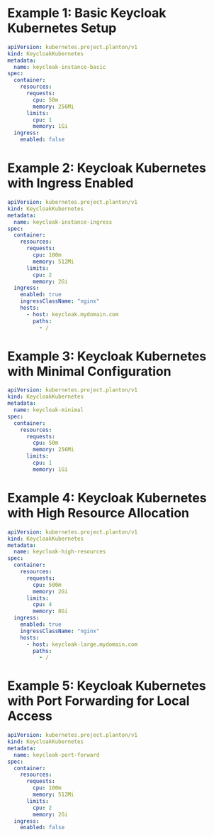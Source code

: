 # Example 1: Basic Keycloak Kubernetes Setup

```yaml
apiVersion: kubernetes.project.planton/v1
kind: KeycloakKubernetes
metadata:
  name: keycloak-instance-basic
spec:
  container:
    resources:
      requests:
        cpu: 50m
        memory: 256Mi
      limits:
        cpu: 1
        memory: 1Gi
  ingress:
    enabled: false
```

# Example 2: Keycloak Kubernetes with Ingress Enabled

```yaml
apiVersion: kubernetes.project.planton/v1
kind: KeycloakKubernetes
metadata:
  name: keycloak-instance-ingress
spec:
  container:
    resources:
      requests:
        cpu: 100m
        memory: 512Mi
      limits:
        cpu: 2
        memory: 2Gi
  ingress:
    enabled: true
    ingressClassName: "nginx"
    hosts:
      - host: keycloak.mydomain.com
        paths:
          - /
```

# Example 3: Keycloak Kubernetes with Minimal Configuration

```yaml
apiVersion: kubernetes.project.planton/v1
kind: KeycloakKubernetes
metadata:
  name: keycloak-minimal
spec:
  container:
    resources:
      requests:
        cpu: 50m
        memory: 256Mi
      limits:
        cpu: 1
        memory: 1Gi
```

# Example 4: Keycloak Kubernetes with High Resource Allocation

```yaml
apiVersion: kubernetes.project.planton/v1
kind: KeycloakKubernetes
metadata:
  name: keycloak-high-resources
spec:
  container:
    resources:
      requests:
        cpu: 500m
        memory: 2Gi
      limits:
        cpu: 4
        memory: 8Gi
  ingress:
    enabled: true
    ingressClassName: "nginx"
    hosts:
      - host: keycloak-large.mydomain.com
        paths:
          - /
```

# Example 5: Keycloak Kubernetes with Port Forwarding for Local Access

```yaml
apiVersion: kubernetes.project.planton/v1
kind: KeycloakKubernetes
metadata:
  name: keycloak-port-forward
spec:
  container:
    resources:
      requests:
        cpu: 100m
        memory: 512Mi
      limits:
        cpu: 2
        memory: 2Gi
  ingress:
    enabled: false
```

